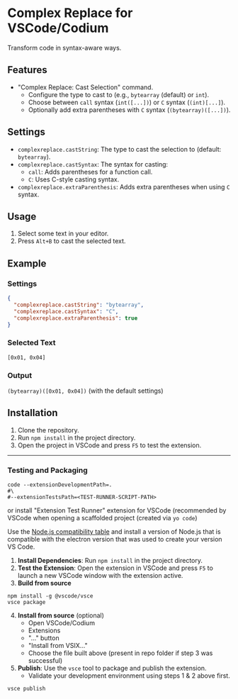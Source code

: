 # Complex Replace for VSCode/Codium

Transform code in syntax-aware ways.

## Features
- "Complex Replace: Cast Selection" command.
  - Configure the type to cast to (e.g., `bytearray` (default) or `int`).
  - Choose between `call` syntax (`int([...])`) or `C` syntax (`(int)[...]`).
  - Optionally add extra parentheses with `C` syntax (`(bytearray)([...])`).

## Settings

- `complexreplace.castString`: The type to cast the selection to (default: `bytearray`).
- `complexreplace.castSyntax`: The syntax for casting:
  - `call`: Adds parentheses for a function call.
  - `C`: Uses C-style casting syntax.
- `complexreplace.extraParenthesis`: Adds extra parentheses when using `C` syntax.

## Usage

1. Select some text in your editor.
2. Press `Alt+B` to cast the selected text.

## Example

### Settings
```json
{
  "complexreplace.castString": "bytearray",
  "complexreplace.castSyntax": "C",
  "complexreplace.extraParenthesis": true
}
```

### Selected Text

`[0x01, 0x04]`

### Output

`(bytearray)([0x01, 0x04])` (with the default settings)

## Installation

1. Clone the repository.
2. Run `npm install` in the project directory.
3. Open the project in VSCode and press `F5` to test the extension.


---

### Testing and Packaging
```
code --extensionDevelopmentPath=.
#\
#--extensionTestsPath=<TEST-RUNNER-SCRIPT-PATH>
```
or install "Extension Test Runner" extension for VSCode (recommended by VSCode when opening a scaffolded project (created via `yo code`)

Use the [Node.js compatibility table](https://code.visualstudio.com/api/working-with-extensions/testing-extension#nodejs)
and install a version of Node.js that is compatible with the electron version that was used to create your version VS Code.

1. **Install Dependencies**: Run `npm install` in the project directory.
2. **Test the Extension**: Open the extension in VSCode and press `F5` to launch a new VSCode window with the extension active.
3. **Build from source**
```
npm install -g @vscode/vsce
vsce package
```
4. **Install from source** (optional)
   - Open VSCode/Codium
   - Extensions
   - "..." button
   - "Install from VSIX..."
   - Choose the file built above (present in repo folder if step 3 was successful)
5. **Publish**: Use the `vsce` tool to package and publish the extension.
   - Validate your development environment using steps 1 & 2 above first.
```
vsce publish
```
